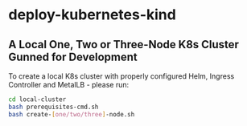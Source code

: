 # deploy-kubernetes-kind

## A Local One, Two or Three-Node K8s Cluster Gunned for Development

To create a local K8s cluster with properly configured Helm, Ingress Controller and MetalLB - please run:

```bash
cd local-cluster
bash prerequisites-cmd.sh
bash create-[one/two/three]-node.sh
```
